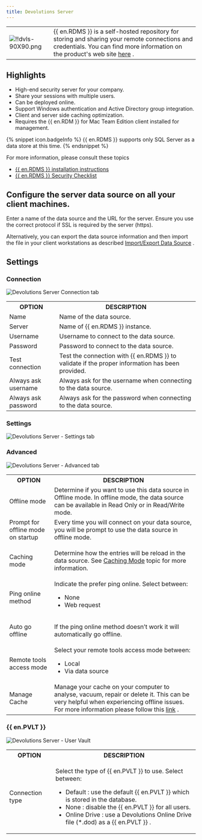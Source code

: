 ```yaml
---
title: Devolutions Server
---
```

<table>
	<tr>
		<td>

![!!dvls-90X90.png](/img/en/rdm/mac/dvls-90X90.png) 
		</td>
		<td>
{{ en.RDMS }} is a self-hosted repository for storing and sharing your remote connections and credentials. You can find more information on the product's web site [here](https://devolutions.net/server) . 
		</td>
	</tr>
</table>

## Highlights 

* High-end security server for your company. 
* Share your sessions with multiple users. 
* Can be deployed online. 
* Support Windows authentication and Active Directory group integration. 
* Client and server side caching optimization. 
* Requires the {{ en.RDM }} for Mac Team Edition client installed for management. 

{% snippet icon.badgeInfo %} 
{{ en.RDMS }} supports only SQL Server as a data store at this time. 
{% endsnippet %}
 
For more information, please consult these topics  

* [{{ en.RDMS }} installation instructions](/server/installation/) 
* [{{ en.RDMS }} Security Checklist](/server/getting-started/security-checklist/) 

## Configure the server data source on all your client machines. 

Enter a name of the data source and the URL for the server. Ensure you use the correct protocol if SSL is required by the server (https).  

Alternatively, you can export the data source information and then import the file in your client workstations as described [Import/Export Data Source](/rdm/mac/data-sources/import-export/) .  

## Settings 

### Connection 

![Devolutions Server Connection tab](/img/en/rdm/mac/clip6023.png) 

<table>
	<tr>
		<th>
OPTION 
		</th>
		<th>
DESCRIPTION 
		</th>
	</tr>
	<tr>
		<td>
Name 
		</td>
		<td>
Name of the data source. 
		</td>
	</tr>
	<tr>
		<td>
Server 
		</td>
		<td>
Name of {{ en.RDMS }} instance. 
		</td>
	</tr>
	<tr>
		<td>
Username 
		</td>
		<td>
Username to connect to the data source. 
		</td>
	</tr>
	<tr>
		<td>
Password 
		</td>
		<td>
Password to connect to the data source. 
		</td>
	</tr>
	<tr>
		<td>
Test connection 
		</td>
		<td>
Test the connection with {{ en.RDMS }} to validate if the proper information has been provided. 
		</td>
	</tr>
	<tr>
		<td>
Always ask username 
		</td>
		<td>
Always ask for the username when connecting to the data source. 
		</td>
	</tr>
	<tr>
		<td>
Always ask password 
		</td>
		<td>
Always ask for the password when connecting to the data source. 
		</td>
	</tr>
</table>

### Settings 

![Devolutions Server - Settings tab](/img/en/rdm/mac/clip6024.png) 

### Advanced 

![Devolutions Server - Advanced tab](/img/en/rdm/mac/clip6025.png) 

<table>
	<tr>
		<th>
OPTION 
		</th>
		<th>
DESCRIPTION 
		</th>
	</tr>
	<tr>
		<td>
Offline mode 
		</td>
		<td>
Determine if you want to use this data source in Offline mode. In offline mode, the data source can be available in Read Only or in Read/Write mode. 
		</td>
	</tr>
	<tr>
		<td>
Prompt for offline mode on startup 
		</td>
		<td>
Every time you will connect on your data source, you will be prompt to use the data source in offline mode. 
		</td>
	</tr>
	<tr>
		<td>
Caching mode 
		</td>
		<td>

Determine how the entries will be reload in the data source. See [Caching Mode](/rdm/mac/data-sources/caching/) topic for more information. 
		</td>
	</tr>
	<tr>
		<td>
Ping online method 
		</td>
		<td>
Indicate the prefer ping online. Select between:  

* None 
* Web request 
		</td>
	</tr>
	<tr>
		<td>
Auto go offline 
		</td>
		<td>
If the ping online method doesn’t work it will automatically go offline. 
		</td>
	</tr>
	<tr>
		<td>
Remote tools access mode 
		</td>
		<td>
Select your remote tools access mode between:  

* Local 
* Via data source 
		</td>
	</tr>
	<tr>
		<td>
Manage Cache 
		</td>
		<td>
Manage your cache on your computer to analyse, vacuum, repair or delete it. This can be very helpful when experiencing offline issues. For more information please follow this [link](Manage-Cache) . 
		</td>
	</tr>
</table>

### {{ en.PVLT }} 

![Devolutions Server - User Vault](/img/en/rdm/mac/clip6026.png) 

<table>
	<tr>
		<th>
OPTION 
		</th>
		<th>
DESCRIPTION 
		</th>
	</tr>
	<tr>
		<td>
Connection type 
		</td>
		<td>

Select the type of {{ en.PVLT }} to use. Select between:  

* Default : use the default {{ en.PVLT }} which is stored in the database. 
* None : disable the {{ en.PVLT }} for all users. 
* Online Drive : use a Devolutions Online Drive file (*.dod) as a {{ en.PVLT }} . 
		</td>
	</tr>
</table>


